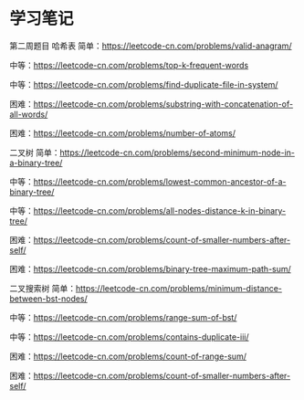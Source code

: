 # 学习笔记
第二周题目
哈希表
简单：https://leetcode-cn.com/problems/valid-anagram/

中等：https://leetcode-cn.com/problems/top-k-frequent-words

中等：https://leetcode-cn.com/problems/find-duplicate-file-in-system/

困难：https://leetcode-cn.com/problems/substring-with-concatenation-of-all-words/

困难：https://leetcode-cn.com/problems/number-of-atoms/

二叉树
简单：https://leetcode-cn.com/problems/second-minimum-node-in-a-binary-tree/

中等：https://leetcode-cn.com/problems/lowest-common-ancestor-of-a-binary-tree/

中等：https://leetcode-cn.com/problems/all-nodes-distance-k-in-binary-tree/

困难：https://leetcode-cn.com/problems/count-of-smaller-numbers-after-self/

困难：https://leetcode-cn.com/problems/binary-tree-maximum-path-sum/

二叉搜索树
简单：https://leetcode-cn.com/problems/minimum-distance-between-bst-nodes/

中等：https://leetcode-cn.com/problems/range-sum-of-bst/

中等：https://leetcode-cn.com/problems/contains-duplicate-iii/

困难：https://leetcode-cn.com/problems/count-of-range-sum/

困难：https://leetcode-cn.com/problems/count-of-smaller-numbers-after-self/
